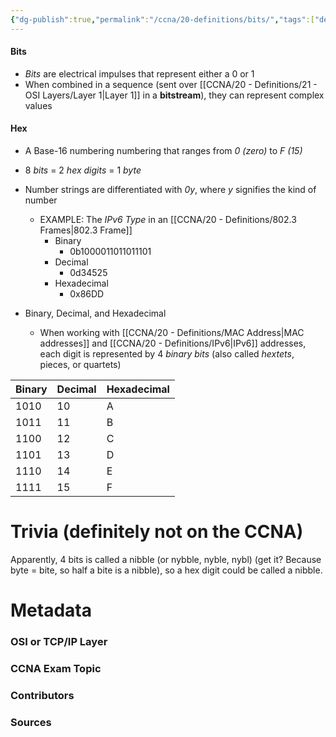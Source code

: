 ```yaml
---
{"dg-publish":true,"permalink":"/ccna/20-definitions/bits/","tags":["defs_ccna"],"created":"2023-11-04T12:45:23.000-07:00","updated":"2023-11-08T13:27:56.000-08:00"}
---
```


#### Bits
- *Bits* are electrical impulses that represent either a 0 or 1
- When combined in a sequence (sent over [[CCNA/20 - Definitions/21 - OSI Layers/Layer 1\|Layer 1]] in a **bitstream**), they can represent complex values

#### Hex
- A Base-16 numbering numbering that ranges from *0 (zero)* to *F (15)*
- 8 *bits* = 2 *hex digits* = 1 *byte*
- Number strings are differentiated with *0y*, where *y* signifies the kind of number
	- EXAMPLE: The *IPv6 Type* in an [[CCNA/20 - Definitions/802.3 Frames\|802.3 Frame]]
		- Binary
			- 0b1000011011011101
		- Decimal
			- 0d34525
		- Hexadecimal
			- 0x86DD


- Binary, Decimal, and Hexadecimal
	- When working with [[CCNA/20 - Definitions/MAC Address\|MAC addresses]] and [[CCNA/20 - Definitions/IPv6\|IPv6]] addresses, each digit is represented by 4 *binary bits* (also called *hextets*, pieces, or quartets)

| Binary | Decimal | Hexadecimal |
| ------ | ------- | ----------- |
| 1010   | 10      | A           |
| 1011   | 11      | B           |
| 1100   | 12      | C           |
| 1101   | 13      | D           |
| 1110   | 14      | E           |
| 1111   | 15      | F           |





# Trivia (definitely not on the CCNA)
Apparently, 4 bits is called a nibble (or nybble, nyble, nybl) (get it? Because byte = bite, so half a bite is a nibble), so a hex digit could be called a nibble. 



# Metadata
### OSI or TCP/IP Layer

### CCNA Exam Topic

### Contributors

### Sources

